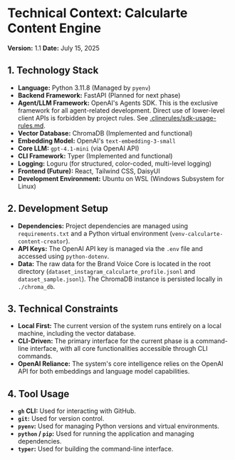 # Technical Context: Calcularte Content Engine

**Version:** 1.1
**Date:** July 15, 2025

## 1. Technology Stack

*   **Language:** Python 3.11.8 (Managed by `pyenv`)
*   **Backend Framework:** FastAPI (Planned for next phase)
*   **Agent/LLM Framework:** OpenAI's Agents SDK. This is the exclusive framework for all agent-related development. Direct use of lower-level client APIs is forbidden by project rules. See [.clinerules/sdk-usage-rules.md](../.clinerules/sdk-usage-rules.md).
*   **Vector Database:** ChromaDB (Implemented and functional)
*   **Embedding Model:** OpenAI's `text-embedding-3-small`
*   **Core LLM:** `gpt-4.1-mini` (via OpenAI API)
*   **CLI Framework:** Typer (Implemented and functional)
*   **Logging:** Loguru (for structured, color-coded, multi-level logging)
*   **Frontend (Future):** React, Tailwind CSS, DaisyUI
*   **Development Environment:** Ubuntu on WSL (Windows Subsystem for Linux)

## 2. Development Setup

*   **Dependencies:** Project dependencies are managed using `requirements.txt` and a Python virtual environment (`venv-calcularte-content-creator`).
*   **API Keys:** The OpenAI API key is managed via the `.env` file and accessed using `python-dotenv`.
*   **Data:** The raw data for the Brand Voice Core is located in the root directory (`dataset_instagram_calcularte_profile.jsonl` and `dataset_sample.jsonl`). The ChromaDB instance is persisted locally in `./chroma_db`.

## 3. Technical Constraints

*   **Local First:** The current version of the system runs entirely on a local machine, including the vector database.
*   **CLI-Driven:** The primary interface for the current phase is a command-line interface, with all core functionalities accessible through CLI commands.
*   **OpenAI Reliance:** The system's core intelligence relies on the OpenAI API for both embeddings and language model capabilities.

## 4. Tool Usage

*   **`gh` CLI:** Used for interacting with GitHub.
*   **`git`:** Used for version control.
*   **`pyenv`:** Used for managing Python versions and virtual environments.
*   **`python` / `pip`:** Used for running the application and managing dependencies.
*   **`typer`:** Used for building the command-line interface.
